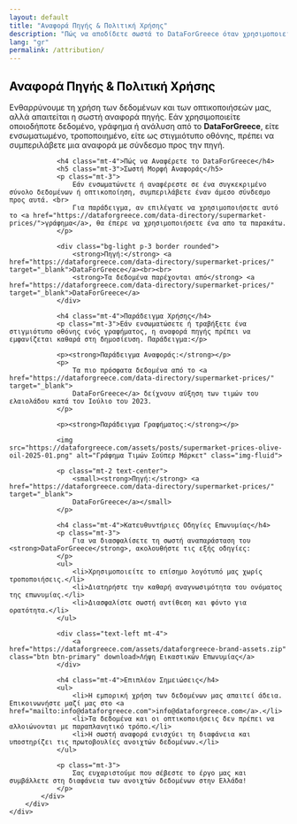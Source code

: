 ```yaml
---
layout: default
title: "Αναφορά Πηγής & Πολιτική Χρήσης"
description: "Πώς να αποδίδετε σωστά το DataForGreece όταν χρησιμοποιείτε τα δεδομένα και τις οπτικοποιήσεις μας"
lang: "gr"
permalink: /attribution/
---
```


<section class="bg-half-100 d-table w-100">
    <div class="container">
        <div class="row">
            <div class="col-md-8">
                <h2 style="color:black">Αναφορά Πηγής & Πολιτική Χρήσης</h2>
                <p class="mt-4">
                    Ενθαρρύνουμε τη χρήση των δεδομένων και των οπτικοποιήσεών μας, αλλά απαιτείται η σωστή αναφορά πηγής. 
                    Εάν χρησιμοποιείτε οποιοδήποτε δεδομένο, γράφημα ή ανάλυση από το <strong>DataForGreece</strong>, είτε ενσωματωμένο, τροποποιημένο, είτε ως στιγμιότυπο οθόνης, 
                    πρέπει να συμπεριλάβετε μια αναφορά με σύνδεσμο προς την πηγή.
                </p>

                <h4 class="mt-4">Πώς να Αναφέρετε το DataForGreece</h4>
                <h5 class="mt-3">Σωστή Μορφή Αναφοράς</h5>
                <p class="mt-3">
                    Εάν ενσωματώνετε ή αναφέρεστε σε ένα συγκεκριμένο σύνολο δεδομένων ή οπτικοποίηση, συμπεριλάβετε έναν άμεσο σύνδεσμο προς αυτά. <br>
                    Για παράδειγμα, αν επιλέγατε να χρησιμοποιήσετε αυτό το <a href="https://dataforgreece.com/data-directory/supermarket-prices/">γράφημα</a>, θα έπερε να χρησιμοποιήσετε ένα απο τα παρακάτω.
                </p>

                <div class="bg-light p-3 border rounded">
                    <strong>Πηγή:</strong> <a href="https://dataforgreece.com/data-directory/supermarket-prices/" target="_blank">DataForGreece</a><br><br>
                    <strong>Τα δεδομένα παρέχονται από</strong> <a href="https://dataforgreece.com/data-directory/supermarket-prices/" target="_blank">DataForGreece</a>
                </div>

                <h4 class="mt-4">Παράδειγμα Χρήσης</h4>
                <p class="mt-3">Εάν ενσωματώσετε ή τραβήξετε ένα στιγμιότυπο οθόνης ενός γραφήματος, η αναφορά πηγής πρέπει να εμφανίζεται καθαρά στη δημοσίευση. Παράδειγμα:</p>

                <p><strong>Παράδειγμα Αναφοράς:</strong></p>
                <p>
                    Τα πιο πρόσφατα δεδομένα από το <a href="https://dataforgreece.com/data-directory/supermarket-prices/" target="_blank">
                    DataForGreece</a> δείχνουν αύξηση των τιμών του ελαιολάδου κατά τον Ιούλιο του 2023.
                </p>
                    
                <p><strong>Παράδειγμα Γραφήματος:</strong></p>

                <img src="https://dataforgreece.com/assets/posts/supermarket-prices-olive-oil-2025-01.png" alt="Γράφημα Τιμών Σούπερ Μάρκετ" class="img-fluid">

                <p class="mt-2 text-center">
                    <small><strong>Πηγή:</strong> <a href="https://dataforgreece.com/data-directory/supermarket-prices/" target="_blank">
                    DataForGreece</a></small>
                </p>

                <h4 class="mt-4">Κατευθυντήριες Οδηγίες Επωνυμίας</h4>
                <p class="mt-3">
                    Για να διασφαλίσετε τη σωστή αναπαράσταση του <strong>DataForGreece</strong>, ακολουθήστε τις εξής οδηγίες:
                </p>
                <ul>
                    <li>Χρησιμοποιείτε το επίσημο λογότυπό μας χωρίς τροποποιήσεις.</li>
                    <li>Διατηρήστε την καθαρή αναγνωσιμότητα του ονόματος της επωνυμίας.</li>
                    <li>Διασφαλίστε σωστή αντίθεση και φόντο για ορατότητα.</li>
                </ul>

                <div class="text-left mt-4">
                    <a href="https://dataforgreece.com/assets/dataforgreece-brand-assets.zip" class="btn btn-primary" download>Λήψη Εικαστικών Επωνυμίας</a>
                </div>

                <h4 class="mt-4">Επιπλέον Σημειώσεις</h4>
                <ul>
                    <li>Η εμπορική χρήση των δεδομένων μας απαιτεί άδεια. Επικοινωνήστε μαζί μας στο <a href="mailto:info@dataforgreece.com">info@dataforgreece.com</a>.</li>
                    <li>Τα δεδομένα και οι οπτικοποιήσεις δεν πρέπει να αλλοιώνονται με παραπλανητικό τρόπο.</li>
                    <li>Η σωστή αναφορά ενισχύει τη διαφάνεια και υποστηρίζει τις πρωτοβουλίες ανοιχτών δεδομένων.</li>
                </ul>

                <p class="mt-3">
                    Σας ευχαριστούμε που σέβεστε το έργο μας και συμβάλλετε στη διαφάνεια των ανοιχτών δεδομένων στην Ελλάδα!
                </p>
            </div>
        </div>
    </div>
</section>
